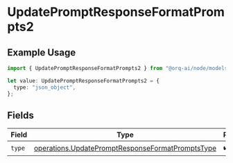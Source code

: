 # UpdatePromptResponseFormatPrompts2

## Example Usage

```typescript
import { UpdatePromptResponseFormatPrompts2 } from "@orq-ai/node/models/operations";

let value: UpdatePromptResponseFormatPrompts2 = {
  type: "json_object",
};
```

## Fields

| Field                                                                                                                | Type                                                                                                                 | Required                                                                                                             | Description                                                                                                          |
| -------------------------------------------------------------------------------------------------------------------- | -------------------------------------------------------------------------------------------------------------------- | -------------------------------------------------------------------------------------------------------------------- | -------------------------------------------------------------------------------------------------------------------- |
| `type`                                                                                                               | [operations.UpdatePromptResponseFormatPromptsType](../../models/operations/updatepromptresponseformatpromptstype.md) | :heavy_check_mark:                                                                                                   | N/A                                                                                                                  |